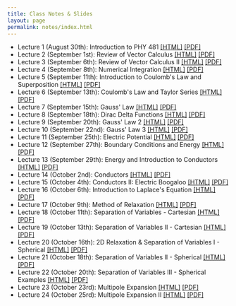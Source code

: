 ```yaml
---
title: Class Notes & Slides
layout: page
permalink: notes/index.html
---
```


-	Lecture 1 (August 30th): Introduction to PHY 481 [[HTML]](./01-slides.html) [[PDF]](./01-slides.pdf)
- Lecture 2 (September 1st): Review of Vector Calculus [[HTML]](./02-slides.html) [[PDF]](./02-slides.pdf)
- Lecture 3 (September 6th): Review of Vector Calculus II [[HTML]](./03-slides.html) [[PDF]](./03-slides.pdf)
- Lecture 4 (September 8th): Numerical Integration [[HTML]](./04-slides.html) [[PDF]](./04-slides.pdf)
- Lecture 5 (September 11th): Introduction to Coulomb's Law and Superposition [[HTML]](./05-slides.html) [[PDF]](./05-slides.pdf)
- Lecture 6 (September 13th): Coulomb's Law and Taylor Series [[HTML]](./06-slides.html) [[PDF]](./06-slides.pdf)
- Lecture 7 (September 15th): Gauss' Law [[HTML]](./07-slides.html) [[PDF]](./07-slides.pdf)
- Lecture 8 (September 18th): Dirac Delta Functions [[HTML]](./08-slides.html) [[PDF]](./08-slides.pdf)
- Lecture 9 (September 20th): Gauss' Law 2 [[HTML]](./09-slides.html) [[PDF]](./09-slides.pdf)
- Lecture 10 (September 22nd): Gauss' Law 3 [[HTML]](./10-slides.html) [[PDF]](./10-slides.pdf)
- Lecture 11 (September 25th): Electric Potential [[HTML]](./11-slides.html) [[PDF]](./11-slides.pdf)
- Lecture 12 (September 27th): Boundary Conditions and Energy [[HTML]](./12-slides.html) [[PDF]](./12-slides.pdf)
- Lecture 13 (September 29th): Energy and Introduction to Conductors [[HTML]](./13-slides.html) [[PDF]](./13-slides.pdf)
- Lecture 14 (October 2nd): Conductors [[HTML]](./14-slides.html) [[PDF]](./14-slides.pdf)
- Lecture 15 (October 4th): Conductors II: Electric Boogaloo [[HTML]](./15-slides.html) [[PDF]](./15-slides.pdf)
- Lecture 16 (October 6th): Introduction to Laplace's Equation [[HTML]](./16-slides.html) [[PDF]](./16-slides.pdf)
- Lecture 17 (October 9th): Method of Relaxation [[HTML]](./17-slides.html) [[PDF]](./17-slides.pdf)
- Lecture 18 (October 11th): Separation of Variables - Cartesian [[HTML]](./18-slides.html) [[PDF]](./18-slides.pdf)
- Lecture 19 (October 13th): Separation of Variables II - Cartesian [[HTML]](./19-slides.html) [[PDF]](./19-slides.pdf)
- Lecture 20 (October 16th): 2D Relaxation & Separation of Variables I - Spherical [[HTML]](./20-slides.html) [[PDF]](./20-slides.pdf)
- Lecture 21 (October 18th): Separation of Variables II - Spherical [[HTML]](./21-slides.html) [[PDF]](./21-slides.pdf)
- Lecture 22 (October 20th): Separation of Variables III - Spherical Examples [[HTML]](./22-slides.html) [[PDF]](./22-slides.pdf)
- Lecture 23 (October 23rd): Multipole Expansion [[HTML]](./23-slides.html) [[PDF]](./23-slides.pdf)
- Lecture 24 (October 25rd): Multipole Expansion II [[HTML]](./24-slides.html) [[PDF]](./24-slides.pdf)
